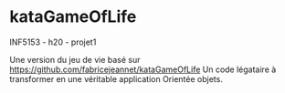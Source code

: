 kataGameOfLife
==============

INF5153 - h20 - projet1

Une version du jeu de vie basé sur https://github.com/fabricejeannet/kataGameOfLife
Un code légataire à transformer en une véritable application Orientée objets.
